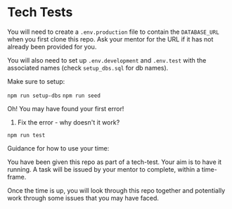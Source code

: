 # Tech Tests

You will need to create a `.env.production` file to contain the `DATABASE_URL` when you first clone this repo. Ask your mentor for the URL if it has not already been provided for you.

You will also need to set up `.env.development` and `.env.test` with the associated names (check `setup_dbs.sql` for db names).

Make sure to setup:

`npm run setup-dbs`
`npm run seed`

Oh! You may have found your first error! 
1. Fix the error - why doesn't it work?

`npm run test`


Guidance for how to use your time:

You have been given this repo as part of a tech-test. Your aim is to have it running. A task will be issued by your mentor to complete, within a time-frame.

Once the time is up, you will look through this repo together and potentially work through some issues that you may have faced.
